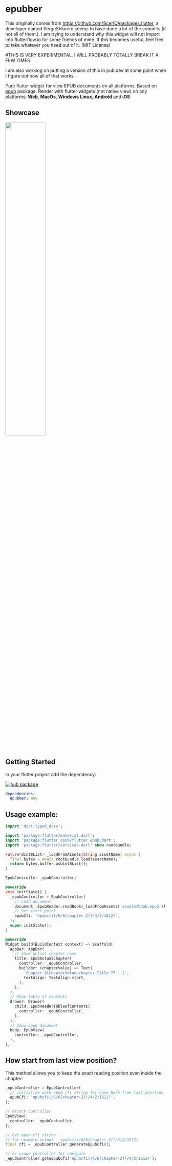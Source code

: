 # epubber

This originally comes from https://github.com/ScerIO/packages.flutter, a developer named SergeShkurko seems to have done a lot of the commits 
(if not all of them.).  I am trying to understand why this widget will not import into flutterflow.io for some friends of mine. If this becomes 
useful, feel free to take whatever you need out of it.  (MIT License)

#THIS IS VERY EXPERIMENTAL.  I WILL PROBABLY TOTALLY BREAK IT A FEW TIMES.

I am also working on putting a version of this in pub.dev at some point when I figure out how all of that works.


Pure flutter widget for view EPUB documents on all platforms. Based on [epub](https://pub.dev/packages/epub) package. Render with flutter widgets (not native view) on any platforms: **Web**, **MacOs**, **Windows** **Linux**, **Android** and **iOS**

## Showcase

<img width="50%" src="https://github.com/nequam/epub_view/blob/main/example/media/example.gif?raw=true" />

## Getting Started

In your flutter project add the dependency:

[![pub package](https://img.shields.io/pub/v/epub_view.svg)](https://pub.dartlang.org/packages/epub_view)

```yaml
dependencies:
  epubber: any
```

## Usage example:
```dart
import 'dart:typed_data';

import 'package:flutter/material.dart';
import 'package:flutter_epub/flutter_epub.dart';
import 'package:flutter/services.dart' show rootBundle;

Future<Uint8List> _loadFromAssets(String assetName) async {
  final bytes = await rootBundle.load(assetName);
  return bytes.buffer.asUint8List();
}

EpubController _epubController;

@override
void initState() {
  _epubController = EpubController(
    // Load document
    document: EpubReader.readBook(_loadFromAssets('assets/book.epub')),
    // Set start point
    epubCfi: 'epubcfi(/6/6[chapter-2]!/4/2/1612)',
  );
  super.initState();
}

@override
Widget build(BuildContext context) => Scaffold(
  appBar: AppBar(
    // Show actual chapter name
    title: EpubActualChapter(
      controller: _epubController,
      builder: (chapterValue) => Text(
        'Chapter ${chapterValue.chapter.Title ?? ''}',
        textAlign: TextAlign.start,
      ),
    ),
  ),
  // Show table of contents
  drawer: Drawer(
    child: EpubReaderTableOfContents(
      controller: _epubController,
    ),
  ),
  // Show epub document
  body: EpubView(
    controller: _epubController,
  ),
);
```

## How start from last view position?
This method allows you to keep the exact reading position even inside the chapter:
```dart
_epubController = EpubController(
  // initialize with epub cfi string for open book from last position
  epubCfi: 'epubcfi(/6/6[chapter-2]!/4/2/1612)',
);

// Attach controller
EpubView(
  controller: _epubController,
);

// Get epub cfi string
// for example output - epubcfi(/6/6[chapter-2]!/4/2/1612)
final cfi = _epubController.generateEpubCfi();

// or usage controller for navigate
_epubController.gotoEpubCfi('epubcfi(/6/6[chapter-2]!/4/2/1612)');
```


